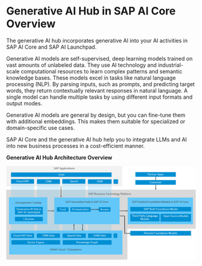 <!-- loioa126bd67458945e881ec3fed2746e576 -->

# Generative AI Hub in SAP AI Core Overview

The generative AI hub incorporates generative AI into your AI activities in SAP AI Core and SAP AI Launchpad.

Generative AI models are self-supervised, deep learning models trained on vast amounts of unlabeled data. They use AI technology and industrial-scale computational resources to learn complex patterns and semantic knowledge bases. These models excel in tasks like natural language processing \(NLP\). By parsing inputs, such as prompts, and predicting target words, they return contextually relevant responses in natural language. A single model can handle multiple tasks by using different input formats and output modes.

Generative AI models are general by design, but you can fine-tune them with additional embeddings. This makes them suitable for specialized or domain-specific use cases.

SAP AI Core and the generative AI hub help you to integrate LLMs and AI into new business processes in a cost-efficient manner.

  
  
**Generative AI Hub Architecture Overview**

![](images/LLM_Infrastructure_8b7110e.png "Generative AI Hub Architecture Overview")

